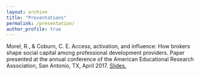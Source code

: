 ```yaml
---
layout: archive
title: "Presentations"
permalink: /presentation/
author_profile: true
---
```


Morel, R., & Coburn, C. E. Access, activation, and influence: How brokers shape social capital among professional development providers. Paper presented at the annual conference of the American Educational Research Association, San Antonio, TX, April 2017. [Slides.](http://ramorel.github.io/files/)
